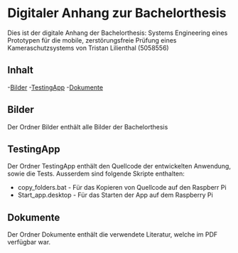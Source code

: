 # Digitaler Anhang zur Bachelorthesis

Dies ist der digitale Anhang der Bachelorthesis:
Systems Engineering eines Prototypen für die mobile, zerstörungsfreie Prüfung eines Kameraschutzsystems
von Tristan Lilienthal (5058556)

## Inhalt
-[Bilder](#Bilder)
-[TestingApp](#TestingApp)
-[Dokumente](#TestingApp)

##  Bilder
Der Ordner Bilder enthält alle Bilder der Bachelorthesis

## TestingApp
Der Ordner TestingApp enthält den Quellcode der entwickelten Anwendung, sowie die Tests. Ausserdem sind folgende Skripte enthalten:
- copy_folders.bat - Für das Kopieren von Quellcode auf den Raspberr Pi
- Start_app.desktop - Für das Starten der App auf dem Raspberry Pi

## Dokumente 
Der Ordner Dokumente enthält die verwendete Literatur, welche im PDF verfügbar war.
